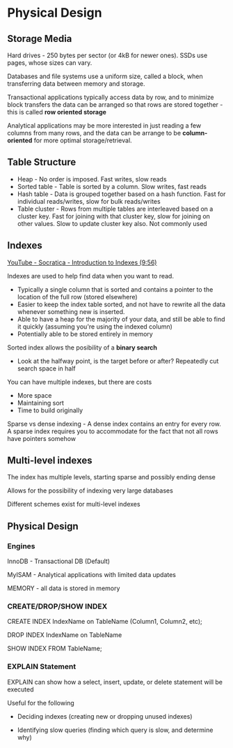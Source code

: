 # Physical Design

## Storage Media

Hard drives - 250 bytes per sector (or 4kB for newer ones). SSDs use pages, whose sizes can vary.

Databases and file systems use a uniform size, called a block, when transferring data between memory and storage.

Transactional applications typically access data by row, and to minimize block transfers the data can be arranged so that rows are stored together - this is called **row oriented storage**

Analytical applications may be more interested in just reading a few columns from many rows, and the data can be arrange to be **column-oriented** for more optimal storage/retrieval.

## Table Structure

* Heap - No order is imposed. Fast writes, slow reads
* Sorted table - Table is sorted by a column. Slow writes, fast reads
* Hash table - Data is grouped together based on a hash function. Fast for individual reads/writes, slow for bulk reads/writes
* Table cluster - Rows from multiple tables are interleaved based on a cluster key. Fast for joining with that cluster key, slow for joining on other values. Slow to update cluster key also. Not commonly used

## Indexes

[YouTube - Socratica - Introduction to Indexes (9:56)](https://www.youtube.com/watch?v=fsG1XaZEa78)

Indexes are used to help find data when you want to read. 

* Typically a single column that is sorted and contains a pointer to the location of the full row (stored elsewhere)
* Easier to keep the index table sorted, and not have to rewrite all the data whenever something new is inserted. 
* Able to have a heap for the majority of your data, and still be able to find it quickly (assuming you're using the indexed column)
* Potentially able to be stored entirely in memory

Sorted index allows the posibility of a **binary search**

* Look at the halfway point, is the target before or after? Repeatedly cut search space in half

You can have multiple indexes, but there are costs

* More space
* Maintaining sort
* Time to build originally

Sparse vs dense indexing - A dense index contains an entry for every row. A sparse index requires you to accommodate for the fact that not all rows have pointers somehow

## Multi-level indexes

The index has multiple levels, starting sparse and possibly ending dense

Allows for the possibility of indexing very large databases

Different schemes exist for multi-level indexes

## Physical Design

### Engines

InnoDB - Transactional DB (Default)

MyISAM - Analytical applications with limited data updates

MEMORY - all data is stored in memory

### CREATE/DROP/SHOW INDEX

CREATE INDEX IndexName on TableName (Column1, Column2, etc);

DROP INDEX IndexName on TableName

SHOW INDEX FROM TableName;

### EXPLAIN Statement

EXPLAIN can show how a select, insert, update, or delete statement will be executed

Useful for the following

* Deciding indexes (creating new or dropping unused indexes)

* Identifying slow queries (finding which query is slow, and determine why)

  